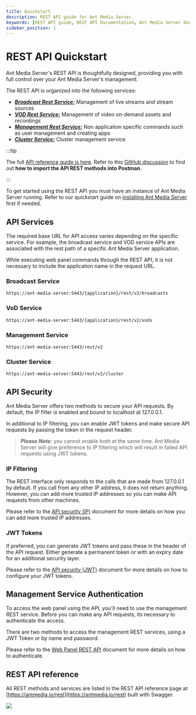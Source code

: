 ```yaml
---
title: Quickstart
description: REST API guide for Ant Media Server.
keywords: [REST API guide, REST API Documentation, Ant Media Server Documentation, Ant Media Server Tutorials]
sidebar_position: 1
---
```


# REST API Quickstart

Ant Media Server's REST API is thoughtfully designed, providing you with full control over your Ant Media Server's management. 

The REST API is organized into the following services:

* [***Broadcast Rest Service:***](https://antmedia.io/rest/#/ManagementRestService) Management of live streams and stream sources
* [***VOD Rest Service:***](https://antmedia.io/rest/#/VoD%20Rest%20Service) Management of video on-demand assets and recordings
* [***Management Rest Service:***](https://antmedia.io/rest/#/ManagementRestService) Non application specific commands such as user management and creating apps
* [***Cluster Service:***](https://antmedia.io/rest/#/default) Cluster management service

:::tip

The full [API reference guide is here](https://antmedia.io/rest). Refer to this [GitHub discussion](https://github.com/orgs/ant-media/discussions/5664) to find out **how to import the API REST methods into Postman**.

:::



To get started using the REST API you must have an instance of Ant Media Server running. Refer to our quickstart guide on [installing Ant Media Server](/quick-start) first if needed.

## API Services
The required base URL for API access varies depending on the specific service. For example, the broadcast service and VOD service APIs are associated with the rest path of a specific Ant Media Server application.

While executing web panel commands through the REST API, it is not necessary to include the application name in the request URL.

### Broadcast Service
```shell
https://ant-media-server:5443/{application}/rest/v2/broadcasts
```
### VoD Service
```shell
https://ant-media-server:5443/{application}/rest/v2/vods
```

### Management Service
```shell
https://ant-media-server:5443/rest/v2
```
### Cluster Service
```shell
https://ant-media-server:5443/rest/v2/cluster
```

## API Security

Ant Media Server offers two methods to secure your API requests. By default, the IP filter is enabled and bound to localhost at 127.0.0.1. 

In additional to IP filtering, you can enable JWT tokens and make secure API requests by passing the token in the request header. 

> ***Please Note:*** you cannot enable both at the same time. Ant Media Server will give preference to IP filtering which will result in failed API requests using JWT tokens. 

### IP Filtering

The REST interface only responds to the calls that are made from 127.0.0.1 by default. If you call from any other IP address, it does not return anything. However, you can add more trusted IP addresses so you can make API requests from other machines. 

Please refer to the [API security (IP)](/guides/developer-sdk-and-api/rest-api-guide/securing-rest-apis/) document for more details on how you can add more trusted IP addresses.

### JWT Tokens

If preferred, you can generate JWT tokens and pass these in the header of the API request. Either generate a permanent token or with an expiry date for an additional security layer. 

Please refer to the [API security (JWT)](/guides/developer-sdk-and-api/rest-api-guide/jwt-rest-api-filter/) document for more details on how to configure your JWT tokens.


## Management Service Authentication

To access the web panel using the API, you'll need to use the management REST service. Before you can make any API requests, its necessary to authenticate the access. 

There are two methods to access the management REST services, using a JWT Token or by name and password. 

Please refer to the [Web Panel REST API](/guides/developer-sdk-and-api/rest-api-guide/management-rest-apis/) document for more details on how to authenticate.


## REST API reference

All REST methods and services are listed in the REST API reference page at [https://antmedia.io/rest](https://antmedia.io/rest) built with Swagger.

![](@site/static/img/rest.png)

